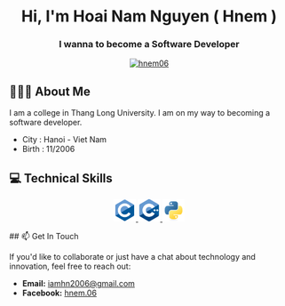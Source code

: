 <h1 align="center">Hi, I'm Hoai Nam Nguyen ( Hnem )</h1>
<h3 align="center"> I wanna to become a Software Developer</h3>

<p align="center">
  <a href="https://github.com/hnem06">
    <img src="https://komarev.com/ghpvc/?username=hnem06&label=Profile%20views&color=0e75b6&style=flat" alt="hnem06" />
  </a>
</p>

## 🙋🏻‍♂️ About Me
I am a college in Thang Long University. I am on my way to becoming a software developer. 
 - City : Hanoi - Viet Nam
 - Birth : 11/2006

## 💻 Technical Skills
<p align="center">
  <!-- Programming Languages -->
  <a href="https://www.cprogramming.com/" target="_blank" rel="noreferrer">
    <img src="https://raw.githubusercontent.com/devicons/devicon/master/icons/c/c-original.svg" alt="C" width="40" height="40"/>
  </a>
  <a href="https://www.w3schools.com/cpp/" target="_blank" rel="noreferrer">
    <img src="https://raw.githubusercontent.com/devicons/devicon/master/icons/cplusplus/cplusplus-original.svg" alt="C++" width="40" height="40"/>
  </a>
  <a href="https://www.python.org" target="_blank" rel="noreferrer">
    <img src="https://raw.githubusercontent.com/devicons/devicon/master/icons/python/python-original.svg" alt="Python" width="40" height="40"/>
  </a>
</p>
## 📫 Get In Touch

If you'd like to collaborate or just have a chat about technology and innovation, feel free to reach out:

- **Email:** [iamhn2006@gmail.com](mailto:iamhn2006@gmail.com)
- **Facebook:** [hnem.06](https://facebook.com/hnem.06)
